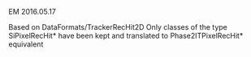 EM 2016.05.17

Based on DataFormats/TrackerRecHit2D
Only classes of the type SiPixelRecHit* have been kept
and translated to Phase2ITPixelRecHit* equivalent
